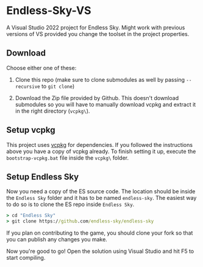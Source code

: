 # Endless-Sky-VS

A Visual Studio 2022 project for Endless Sky. Might work with previous versions of VS provided you change the toolset in the project properties.

## Download

Choose either one of these:

1. Clone this repo (make sure to clone submodules as well by passing `--recursive` to `git clone`)

2. Download the Zip file provided by Github. This doesn't download submodules so you will have to manually download vcpkg and extract it in the right directory (`vcpkg\`).

## Setup vcpkg

This project uses [vcpkg](https://github.com/microsoft/vcpkg) for dependencies. If you followed the instructions above you have a copy of vcpkg already. To finish setting it up, execute the `bootstrap-vcpkg.bat` file inside the `vcpkg\` folder.

## Setup Endless Sky

Now you need a copy of the ES source code. The location should be inside the `Endless Sky` folder and it has to be named `endless-sky`. The easiest way to do so is to clone the ES repo inside `Endless Sky`.

```cmd
> cd "Endless Sky"
> git clone https://github.com/endless-sky/endless-sky
```

If you plan on contributing to the game, you should clone your fork so that you can publish any changes you make.

Now you're good to go! Open the solution using Visual Studio and hit F5 to start compiling.
